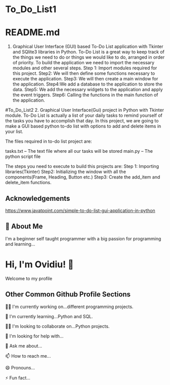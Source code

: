 # To_Do_List1
# README.md
1. Graphical User Interface (GUI) based To-Do List application with Tkinter and SQlite3 libraries in Python.
To-Do List is a great way to keep track of the things we need to do or things we would like to do, arranged in order of priority.
To build the application we need to import the necessary modules and other several steps.
Step 1: Import modules required for this project.
Step2:  We will then define some functions necessary to execute the application.
Step3: We will then create a main window for the application.
Step4:We add a database to the application to store the data.
Step5: We add the necessary widgets to the application and apply the event triggers.
Step6: Calling the functions in the main function of the application.

#To_Do_List2
2. Graphical User Interface(Gui) project in Python with Tkinter module.
To-Do List is actually a list of your daily tasks to remind yourself of the tasks you have to accomplish that day. In this project, we are going to make a GUI based python to-do list with options to add and delete items in your list.


The files required in to-do list project are:

tasks.txt – The text file where all our tasks will be stored
main.py – The python script file

The steps you need to execute to build this projects are:
Step 1: Importing libraries(Tkinter)
Step2: Initializing the window with all the components(Frame, Heading, Button etc.)
Step3: Create the add_item and delete_item functions.



## Acknowledgements

https://www.javatpoint.com/simple-to-do-list-gui-application-in-python


## 🚀 About Me
I'm a beginner self taught programmer with a big passion for programming and learning...


# Hi, I'm Ovidiu! 👋
Welcome to my profile

## Other Common Github Profile Sections
👩‍💻 I'm currently working on...different programming projects.

🧠 I'm currently learning...Python and SQL.

👯‍♀️ I'm looking to collaborate on...Python projects.

🤔 I'm looking for help with...

💬 Ask me about...

📫 How to reach me...

😄 Pronouns...

⚡️ Fun fact...
